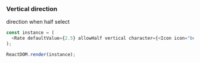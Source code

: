 ### Vertical direction

direction when half select

<!--start-code-->

```js
const instance = (
  <Rate defaultValue={2.5} allowHalf vertical character={<Icon icon="beer" />} color="blue" />
);

ReactDOM.render(instance);
```

<!--end-code-->
